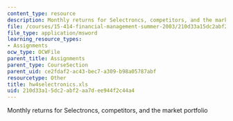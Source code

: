 ```yaml
---
content_type: resource
description: Monthly returns for Selectroncs, competitors, and the market portfolio
file: /courses/15-414-financial-management-summer-2003/210d33a15dc2abf2aa7dee944f2c44a4_hw4selectronics.xls
file_type: application/msword
learning_resource_types:
- Assignments
ocw_type: OCWFile
parent_title: Assignments
parent_type: CourseSection
parent_uid: ce2fdaf2-ac43-bec7-a309-b98a05787abf
resourcetype: Other
title: hw4selectronics.xls
uid: 210d33a1-5dc2-abf2-aa7d-ee944f2c44a4
---
```

Monthly returns for Selectroncs, competitors, and the market portfolio

